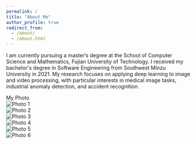 ```yaml
---
permalink: /
title: "About Me"
author_profile: true
redirect_from: 
  - /about/
  - /about.html
---
```


I am currently pursuing a master’s degree at the School of Computer Science and Mathematics, Fujian University of Technology. I received my bachelor's degree in Software Engineering from Southwest Minzu University in 2021. My research focuses on applying deep learning to image and video processing, with particular interests in medical image tasks, industrial anomaly detection, and accident recognition.
<link rel="stylesheet" href="https://unpkg.com/swiper/swiper-bundle.min.css" />
<style>
  .swiper-container {
    width: 50%;
    height: 150px; /* 根据需要调整 */
    position: relative;
  }

  .swiper-slide {
    display: flex;
    justify-content: center;
    align-items: center;
    width: auto;
    padding: 0 10px; /* 图片之间的间隔 */
  }

  .swiper-slide img {
    width: 100%;
    height: auto;
    display: block;
  }

  .swiper-title {
    text-align: center;
    font-size: 24px;
    margin-bottom: 10px;
  }

  /* Optional: Style pagination and navigation buttons */
  .swiper-pagination-bullet {
    background: #000;
  }
  .swiper-button-next, .swiper-button-prev {
    color: #000;
  }
</style>

<div class="swiper-container">
  <div class="swiper-title">My Photo</div> <!-- 轮播的标题 -->
  <div class="swiper-wrapper">
    <div class="swiper-slide"><img src="images/bio-photo-2.jpg" alt="Photo 1" /></div>
    <div class="swiper-slide"><img src="images/bio-photo-2.jpg" alt="Photo 2" /></div>
    <div class="swiper-slide"><img src="images/bio-photo-2.jpg" alt="Photo 3" /></div>
    <div class="swiper-slide"><img src="images/bio-photo-2.jpg" alt="Photo 4" /></div>
    <div class="swiper-slide"><img src="images/bio-photo-2.jpg" alt="Photo 5" /></div>
    <div class="swiper-slide"><img src="images/bio-photo-2.jpg" alt="Photo 6" /></div>
    <!-- 添加更多的照片 -->
  </div>
  <!-- 添加分页器 -->
  <div class="swiper-pagination"></div>
  <!-- 添加导航按钮 -->
  <div class="swiper-button-next"></div>
  <div class="swiper-button-prev"></div>
</div>

<!-- Swiper JS -->
<script src="https://unpkg.com/swiper/swiper-bundle.min.js"></script>
<script>
  var swiper = new Swiper('.swiper-container', {
    direction: 'horizontal',
    loop: true,
    pagination: {
      el: '.swiper-pagination',
      clickable: true,
    },
    navigation: {
      nextEl: '.swiper-button-next',
      prevEl: '.swiper-button-prev',
    },
  });
</script>
